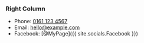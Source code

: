 ### Right Column

- Phone: [0161 123 4567](tel:01611234567)
- Email: [hello@example.com](mailto:hello@example.com)
- Facebook: [@MyPage]({{ site.socials.Facebook }})

